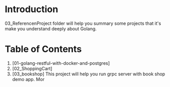 # Introduction
03_ReferencenProject folder will help you summary some projects that it's make you understand deeply about Golang.

# Table of Contents
1. [01-golang-restful-with-docker-and-postgres]
2. [02_ShoppingCart]
3. [03_bookshop]
This project will help you run grpc server with book shop demo app.
Mor